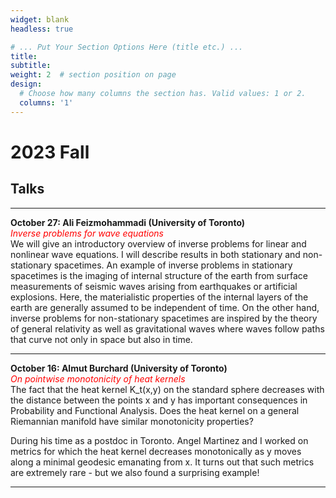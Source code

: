 ```yaml
---
widget: blank
headless: true

# ... Put Your Section Options Here (title etc.) ...
title: 
subtitle: 
weight: 2  # section position on page
design:
  # Choose how many columns the section has. Valid values: 1 or 2.
  columns: '1'
---
```

# 2023 Fall
## Talks

---

**October 27: Ali Feizmohammadi (University of Toronto)**<br>
<span style="color:red">*Inverse problems for wave equations*</span><br>
We will give an introductory overview of inverse problems for linear and nonlinear wave equations. I will describe results in both stationary and non-stationary spacetimes. An example of inverse problems in stationary spacetimes is the imaging
of internal structure of the earth from surface measurements of seismic waves arising from earthquakes or artificial explosions. Here, the materialistic properties of the internal layers of the earth are generally assumed to be independent of
time. On the other hand, inverse problems for non-stationary spacetimes are inspired by the theory of general relativity as well as gravitational waves where waves follow paths that curve not only in space but also in time.

---

**October 16: Almut Burchard (University of Toronto)**<br>
<span style="color:red">*On pointwise monotonicity of heat kernels*</span><br>
The fact that the heat kernel K_t(x,y) on the standard sphere decreases with the distance between the points x and y has important consequences in Probability and Functional Analysis. Does the heat kernel on a general Riemannian manifold have similar monotonicity properties?

During his time as a postdoc in Toronto. Angel Martinez and I worked on metrics for which the heat kernel decreases monotonically as y moves along a minimal geodesic emanating from x. It turns out that such metrics are extremely rare - but we also found a surprising example!

---


